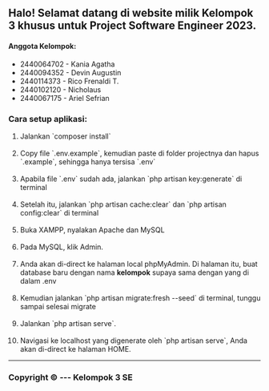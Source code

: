 
## Halo! Selamat datang di website milik Kelompok 3 khusus untuk Project Software Engineer 2023.

#### Anggota Kelompok:
<ul>
<li>2440064702 - Kania Agatha</li>
<li>2440094352 - Devin Augustin</li>
<li>2440114373 - Rico Frenaldi T.</li>
<li>2440102120 - Nicholaus</li>
<li>2440067175 - Ariel Sefrian</li>
</ul>

### Cara setup aplikasi:
<ol>
<li>
Jalankan `composer install`
</li>

<br>

<li>
Copy file `.env.example`, kemudian paste di folder projectnya dan hapus `.example`, sehingga hanya tersisa `.env`
</li>

<br>

<li>
Apabila file `.env` sudah ada, jalankan `php artisan key:generate` di terminal
</li>

<br>

<li>
Setelah itu, jalankan `php artisan cache:clear` dan `php artisan config:clear` di terminal
</li>

<br>

<li>
Buka XAMPP, nyalakan Apache dan MySQL
</li>

<br>

<li>
Pada MySQL, klik Admin.
</li>

<br>

<li>
Anda akan di-direct ke halaman local phpMyAdmin. Di halaman itu, buat database baru dengan nama <strong>kelompok</strong> supaya sama dengan yang di dalam .env
</li>

<br>

<li>
Kemudian jalankan `php artisan migrate:fresh --seed` di terminal, tunggu sampai selesai migrate
</li>

<br>

<li>
Jalankan `php artisan serve`.
</li>

<br>

<li>
Navigasi ke localhost yang digenerate oleh `php artisan serve`, Anda akan di-direct ke halaman HOME.
</li>
</ol>

<hr>

### Copyright &copy; --- Kelompok 3 SE

